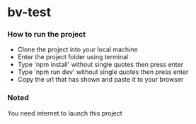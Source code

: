 # bv-test
 
### How to run the project
* Clone the project into your local machine
* Enter the project folder using terminal
* Type 'npm install' without single quotes then press enter
* Type 'npm run dev' without single quotes then press enter
* Copy the url that has shown and paste it to your browser

### Noted
You need internet to launch this project
